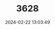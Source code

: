 ---
title: "3628"
category: "Calopteryx syriaca"
draft: false
date: 2024-02-22 13:03:49
languages:
  English: ["Syrian Demoiselle"]
---